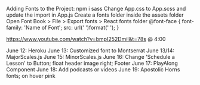 Adding Fonts to the Project:
npm i sass
Change App.css to App.scss and update the import in App.js
Create a fonts folder inside the assets folder
Open Font Book > File > Export fonts > React fonts folder
@font-face {
  font-family: 'Name of Font';
  src: url('   ')format('   ');
}

https://www.youtube.com/watch?v=bmpI252DmiI&t=78s @ 4:00

June 12: Heroku
June 13: Customized font to Montserrat
June 13/14: MajorScales.js
June 15: MinorScales.js
June 16: Change 'Schedule a Lesson' to Button; 
         float header image right; 
         Footer
June 17: PlayAlong Component
June 18: Add podcasts or videos
June 19: Apostolic Horns fonts; on hover pink


